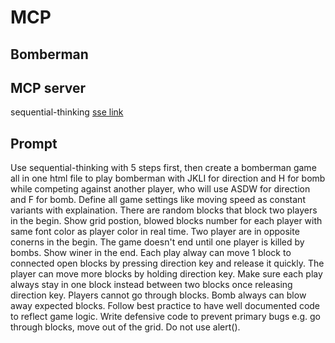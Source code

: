 # MCP
## Bomberman
## MCP server
sequential-thinking [sse link](http://34.123.61.175:47963/sse)
## Prompt
Use sequential-thinking with 5 steps first, then create a bomberman game all in one html file to play bomberman with JKLI for direction and H for bomb while competing against another player, who will use ASDW for direction and F for bomb. Define all game settings like moving speed as constant variants with explaination. 
There are random blocks that block two players in the begin. Show grid postion, blowed blocks number for each player with same font color as player color in real time. Two player are in opposite conerns in the begin. The game doesn't end until one player is killed by bombs. Show winer in the end.
Each play alway can move 1 block to connected open blocks by pressing direction key and release it quickly. The player can move more blocks by holding direction key. Make sure each play always stay in one block instead between two blocks once releasing direction key.  Players cannot go through blocks. Bomb always can blow away expected blocks.
Follow best practice to have well documented code to reflect game logic. Write defensive code to prevent primary bugs e.g. go through blocks, move out of the grid. Do not use alert().